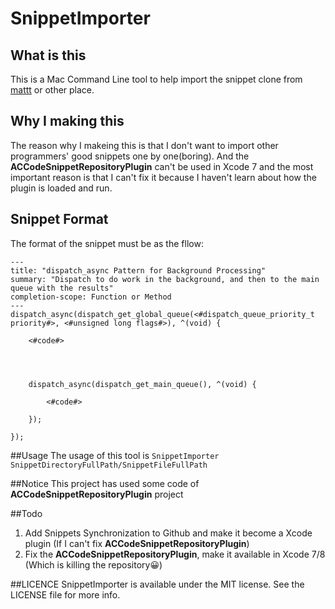 # SnippetImporter
## What is this
This is a Mac Command Line tool to help import the snippet clone from [mattt](https://github.com/Xcode-Snippets/Objective-C) or other place.

## Why I making this
The reason why I makeing this is that I don't want to import other programmers' good snippets one by one(boring). And the **ACCodeSnippetRepositoryPlugin** can't be used in Xcode 7 and the most important reason is that I can't fix it because I haven't learn about how the plugin is loaded and run. 

## Snippet Format
The format of the snippet must be as the fllow:

```
---
title: "dispatch_async Pattern for Background Processing"
summary: "Dispatch to do work in the background, and then to the main queue with the results"
completion-scope: Function or Method
---
dispatch_async(dispatch_get_global_queue(<#dispatch_queue_priority_t priority#>, <#unsigned long flags#>), ^(void) {

    <#code#>




    dispatch_async(dispatch_get_main_queue(), ^(void) {

        <#code#>

    });

});
```

##Usage
The usage of this tool is 
`SnippetImporter SnippetDirectoryFullPath/SnippetFileFullPath`

##Notice
This project has used some code of **ACCodeSnippetRepositoryPlugin** project

##Todo
1. Add Snippets Synchronization to Github and make it become a Xcode plugin (If I can't fix **ACCodeSnippetRepositoryPlugin**)
2. Fix the **ACCodeSnippetRepositoryPlugin**,  make it available in Xcode 7/8 (Which is killing the repository😀)

##LICENCE
SnippetImporter is available under the MIT license. See the LICENSE file for more info.

